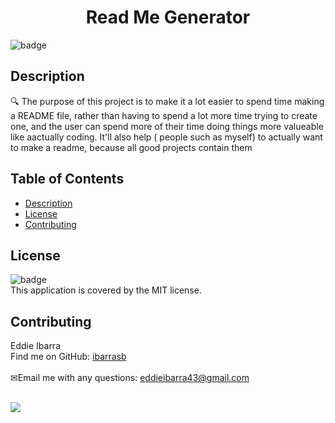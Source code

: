 
<h1 align="center">Read Me Generator</h1>
  
![badge](https://img.shields.io/badge/license-MIT-brightgreen)<br />
## Description
🔍 The purpose of this project is to make it a lot easier to spend time making a README file, rather than having to spend a lot more time trying to create one, and the user can spend more of their time doing things more valueable like aactually coding. It'll also help ( people such as myself) to actually want to make a readme, because all good projects contain them
## Table of Contents
- [Description](#description)
- [License](#license)
- [Contributing](#contributing)
## License
![badge](https://img.shields.io/badge/license-MIT-brightgreen)
<br />
This application is covered by the MIT license. 
## Contributing
Eddie Ibarra
<br />
 Find me on GitHub: [ibarrasb](https://github.com/ibarrasb)<br />
<br />
✉Email me with any questions: eddieibarra43@gmail.com<br /><br />

<a href="https://imgflip.com/gif/4p6oc3"><img src="https://imgflip.com/gif/4p6oc3.gif"/></a>
    
